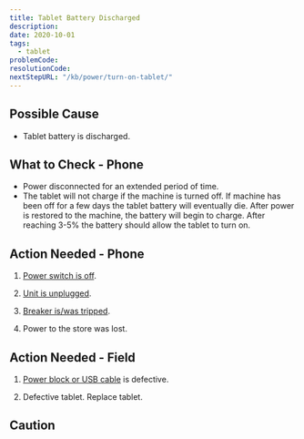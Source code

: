 ```yaml
---
title: Tablet Battery Discharged
description:
date: 2020-10-01
tags:
  - tablet
problemCode: 
resolutionCode: 
nextStepURL: "/kb/power/turn-on-tablet/"
---
```

## Possible Cause

- Tablet battery is discharged.

## What to Check - Phone

- Power disconnected for an extended period of time. 
- The tablet will not charge if the machine is turned off. If machine has been off for a few days the tablet battery will eventually die. After power is restored to the machine, the battery will begin to charge. After reaching 3-5% the battery should allow the tablet to turn on.

## Action Needed - Phone

1) [Power switch is off](/kb/power/turn-on-machine/).

2) [Unit is unplugged](/kb/power/connect-machine/).

3) [Breaker is/was tripped](/kb/power/check-circuit-breaker/).

4) Power to the store was lost.

## Action Needed - Field

1) [Power block or USB cable](/kb/power/tablet-no-usb-power/) is defective.

2) Defective tablet. Replace tablet.

## Caution
